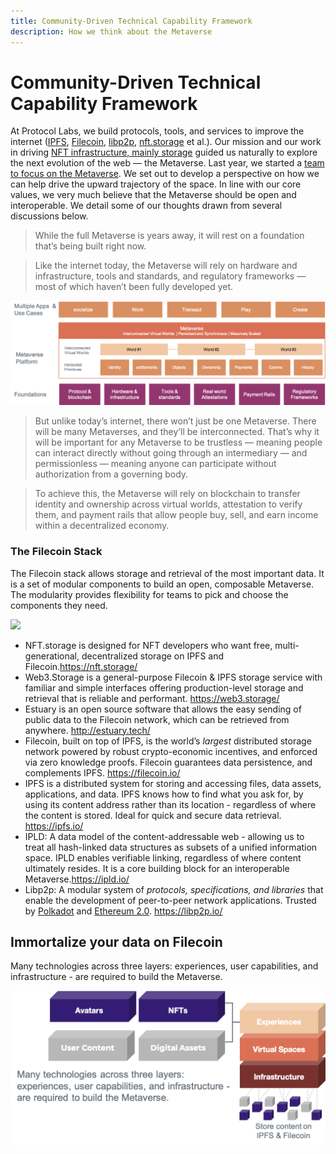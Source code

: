 ```yaml
---
title: Community-Driven Technical Capability Framework
description: How we think about the Metaverse
---
```


# Community-Driven Technical Capability Framework

At Protocol Labs, we build protocols, tools, and services to improve the internet ([IPFS](http://ipfs.io/), [Filecoin](http://filecoin.io/), [libp2p](https://libp2p.io/), [nft.storage](http://nft.storage/) et al.). Our mission and our work in driving [NFT infrastructure, mainly storage](https://nft.storage/stats/) guided us naturally to explore the next evolution of the web — the Metaverse. Last year, we started a [team to focus on the Metaverse](http://metaverse.filecoin.io/). We set out to develop a perspective on how we can help drive the upward trajectory of the space. In line with our core values, we very much believe that the Metaverse should be open and interoperable. We detail some of our thoughts drawn from several discussions below.



> While the full Metaverse is years away, it will rest on a foundation that’s being built right now. 

>Like the internet today, the Metaverse will rely on hardware and infrastructure, tools and standards, and regulatory frameworks — most of which haven’t been fully developed yet.

![framework-from-coinbase](./images/framework-from-coinbase.png)

> But unlike today’s internet, there won’t just be one Metaverse. There will be many Metaverses, and they’ll be interconnected. That’s why it will be important for any Metaverse to be trustless — meaning people can interact directly without going through an intermediary — and permissionless — meaning anyone can participate without authorization from a governing body.

> To achieve this, the Metaverse will rely on blockchain to transfer identity and ownership across virtual worlds, attestation to verify them, and payment rails that allow people buy, sell, and earn income within a decentralized economy.

### The Filecoin Stack

The Filecoin stack allows storage and retrieval of the most important data. It is a set of modular components to build an open, composable Metaverse. The modularity provides flexibility for teams to pick and choose the components they need.

![](/Users/taoshengshi/code/go/src/github.com/kenlabs/metaverse-school/docs/framework/images/filecoin-stack.png)

* NFT.storage is designed for NFT developers who want free, multi-generational, decentralized storage on IPFS and Filecoin.https://nft.storage/
* Web3.Storage is a general-purpose Filecoin & IPFS storage service with familiar and simple interfaces offering production-level storage and retrieval that is reliable and performant. https://web3.storage/
* Estuary is an open source software that allows the easy sending of public data to the Filecoin network, which can be retrieved from anywhere. http://estuary.tech/
* Filecoin, built on top of IPFS, is the world’s *largest* distributed storage network powered by robust crypto-economic incentives, and enforced via zero knowledge proofs. Filecoin guarantees data persistence, and complements IPFS. https://filecoin.io/
* IPFS is a distributed system for storing and accessing files, data assets, applications, and data. IPFS knows how to find what you ask for, by using its content address rather than its location - regardless of where the content is stored. Ideal for quick and secure data retrieval. https://ipfs.io/
* IPLD: A data model of the content-addressable web - allowing us to treat all hash-linked data structures as subsets of a unified information space. IPLD enables verifiable linking, regardless of where content ultimately resides. It is a core building block for an interoperable Metaverse.https://ipld.io/
* Libp2p: A modular system of *protocols, specifications, and libraries* that enable the development of peer-to-peer network applications. Trusted by [Polkadot](https://www.parity.io/blog/why-libp2p) and [Ethereum 2.0](https://github.com/ethereum/consensus-specs/blob/dev/specs/phase0/p2p-interface.md#why-are-we-overriding-the-default-libp2p-pubsub-message-id). https://libp2p.io/



## Immortalize your data on Filecoin



Many technologies across three layers: experiences, user capabilities, and infrastructure - are required to build the Metaverse.

![](./images/immortalize-data-on-filecoin.png)